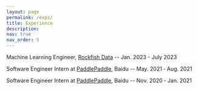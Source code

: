 ```yaml
---
layout: page
permalink: /exps/
title: Experience
description:
nav: true
nav_order: 5
---
```


Machine Learning Engineer, [Rockfish Data](https://www.rockfish.ai/) -- Jan. 2023 - July 2023

Software Engineer Intern at [PaddlePaddle](https://www.paddlepaddle.org.cn/en), Baidu -- May. 2021 ‑ Aug. 2021

Software Engineer Intern at [PaddlePaddle](https://www.paddlepaddle.org.cn/en), Baidu -- Nov. 2020 ‑ Jan. 2021
